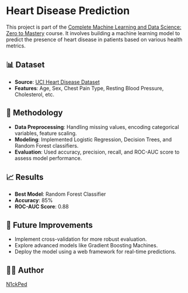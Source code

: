 # Heart Disease Prediction

This project is part of the [Complete Machine Learning and Data Science: Zero to Mastery](https://www.udemy.com/course/complete-machine-learning-and-data-science-zero-to-mastery/) course. It involves building a machine learning model to predict the presence of heart disease in patients based on various health metrics.

## 📊 Dataset

- **Source**: [UCI Heart Disease Dataset](https://archive.ics.uci.edu/ml/datasets/Heart+Disease)
- **Features**: Age, Sex, Chest Pain Type, Resting Blood Pressure, Cholesterol, etc.

## 🧠 Methodology

- **Data Preprocessing**: Handling missing values, encoding categorical variables, feature scaling.
- **Modeling**: Implemented Logistic Regression, Decision Trees, and Random Forest classifiers.
- **Evaluation**: Used accuracy, precision, recall, and ROC-AUC score to assess model performance.

## 📈 Results

- **Best Model**: Random Forest Classifier
- **Accuracy**: 85%
- **ROC-AUC Score**: 0.88

## 🚀 Future Improvements

- Implement cross-validation for more robust evaluation.
- Explore advanced models like Gradient Boosting Machines.
- Deploy the model using a web framework for real-time predictions.

## 🧑‍💻 Author

[N1ckPed](https://github.com/yourusername)

